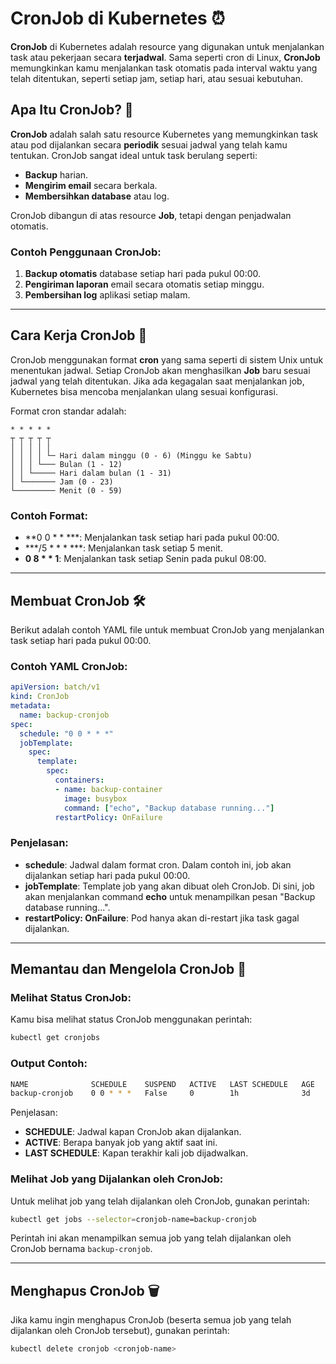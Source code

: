 
# CronJob di Kubernetes ⏰

**CronJob** di Kubernetes adalah resource yang digunakan untuk menjalankan task atau pekerjaan secara **terjadwal**. Sama seperti cron di Linux, **CronJob** memungkinkan kamu menjalankan task otomatis pada interval waktu yang telah ditentukan, seperti setiap jam, setiap hari, atau sesuai kebutuhan.

## Apa Itu CronJob? 🤔

**CronJob** adalah salah satu resource Kubernetes yang memungkinkan task atau pod dijalankan secara **periodik** sesuai jadwal yang telah kamu tentukan. CronJob sangat ideal untuk task berulang seperti:
- **Backup** harian.
- **Mengirim email** secara berkala.
- **Membersihkan database** atau log.

CronJob dibangun di atas resource **Job**, tetapi dengan penjadwalan otomatis.

### Contoh Penggunaan CronJob:
1. **Backup otomatis** database setiap hari pada pukul 00:00.
2. **Pengiriman laporan** email secara otomatis setiap minggu.
3. **Pembersihan log** aplikasi setiap malam.

---

## Cara Kerja CronJob 🔄

CronJob menggunakan format **cron** yang sama seperti di sistem Unix untuk menentukan jadwal. Setiap CronJob akan menghasilkan **Job** baru sesuai jadwal yang telah ditentukan. Jika ada kegagalan saat menjalankan job, Kubernetes bisa mencoba menjalankan ulang sesuai konfigurasi.

Format cron standar adalah:
```
* * * * *
┬ ┬ ┬ ┬ ┬
│ │ │ │ │
│ │ │ │ └─ Hari dalam minggu (0 - 6) (Minggu ke Sabtu)
│ │ │ └─── Bulan (1 - 12)
│ │ └───── Hari dalam bulan (1 - 31)
│ └─────── Jam (0 - 23)
└───────── Menit (0 - 59)
```

### Contoh Format:
- **0 0 * * ***: Menjalankan task setiap hari pada pukul 00:00.
- ***/5 * * * ***: Menjalankan task setiap 5 menit.
- **0 8 * * 1**: Menjalankan task setiap Senin pada pukul 08:00.

---

## Membuat CronJob 🛠️

Berikut adalah contoh YAML file untuk membuat CronJob yang menjalankan task setiap hari pada pukul 00:00.

### Contoh YAML CronJob:
```yaml
apiVersion: batch/v1
kind: CronJob
metadata:
  name: backup-cronjob
spec:
  schedule: "0 0 * * *"
  jobTemplate:
    spec:
      template:
        spec:
          containers:
          - name: backup-container
            image: busybox
            command: ["echo", "Backup database running..."]
          restartPolicy: OnFailure
```

### Penjelasan:
- **schedule**: Jadwal dalam format cron. Dalam contoh ini, job akan dijalankan setiap hari pada pukul 00:00.
- **jobTemplate**: Template job yang akan dibuat oleh CronJob. Di sini, job akan menjalankan command **echo** untuk menampilkan pesan "Backup database running...".
- **restartPolicy: OnFailure**: Pod hanya akan di-restart jika task gagal dijalankan.

---

## Memantau dan Mengelola CronJob 🧰

### Melihat Status CronJob:
Kamu bisa melihat status CronJob menggunakan perintah:

```bash
kubectl get cronjobs
```

### Output Contoh:
```bash
NAME              SCHEDULE    SUSPEND   ACTIVE   LAST SCHEDULE   AGE
backup-cronjob    0 0 * * *   False     0        1h              3d
```

Penjelasan:
- **SCHEDULE**: Jadwal kapan CronJob akan dijalankan.
- **ACTIVE**: Berapa banyak job yang aktif saat ini.
- **LAST SCHEDULE**: Kapan terakhir kali job dijadwalkan.

### Melihat Job yang Dijalankan oleh CronJob:
Untuk melihat job yang telah dijalankan oleh CronJob, gunakan perintah:

```bash
kubectl get jobs --selector=cronjob-name=backup-cronjob
```

Perintah ini akan menampilkan semua job yang telah dijalankan oleh CronJob bernama `backup-cronjob`.

---

## Menghapus CronJob 🗑️
Jika kamu ingin menghapus CronJob (beserta semua job yang telah dijalankan oleh CronJob tersebut), gunakan perintah:

```bash
kubectl delete cronjob <cronjob-name>
```
